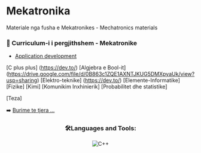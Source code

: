 # Mekatronika
Materiale nga fusha e Mekatronikes - Mechatronics materials

### 📕 Curriculum-i i pergjithshem - Mekatronike

<!-- BLOG-POST-LIST:START -->
- [Application development](https://dev.to/)

[C plus plus] (https://dev.to/)
[Algjebra e Bool-it] (https://drive.google.com/file/d/0B863c1ZQE1AXNTJKUG5DMXpyaUk/view?usp=sharing)
[Elektro-teknike] (https://dev.to/)
[Elemente-Informatike]
[Fizike]
[Kimi]
[Komunikim Inxhinierik]
[Probabilitet dhe statistike]

[Teza]


<!-- BLOG-POST-LIST:END -->

➡️ [ Burime te tjera ...](https://uljansinani.com)

<h3 align="center">🛠️Languages and Tools:</h3>
<p align="center">

  <img alt="C++" src="https://img.shields.io/badge/c++%20-%2300599C.svg?&style=for-the-badge&logo=c%2B%2B&ogoColor=white"/>

